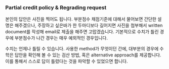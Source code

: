 ### Partial credit policy & Regrading request

본인의 답안은 사진을 찍어도 됩니다. 부분점수 채점기준에 대해서 물어보면 간단한 설명은 해주겠으나, 주장하고 싶은바가 한 두마디보다 길어지면 사진을 첨부해서 written document를 작성해 email로 제출을 해주면 고맙겠습니다. 기본적으로 수치가 틀린 경우에 부분점수가 나간 경우는 매우 예외적인 경우입니다. 

수치는 언제나 틀릴 수 있습니다. 사용한 method가 무엇이던 간에, 대부분의 경우에 수학은 답안을 확인해 볼 수 있는 검산 방법, 혹은 alternative approach를 제공합니다. 이를 통해서 스스로 답이 틀렸다는 것을 파악할 수 있었으면 합니다.
    
